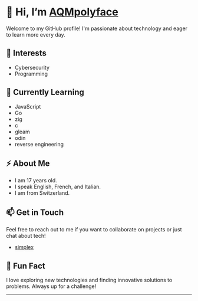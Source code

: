 # 👋 Hi, I’m [AQMpolyface](https://github.com/AQMpolyface)

Welcome to my GitHub profile! I'm passionate about technology and eager to learn more every day.

## 👀 Interests
- Cybersecurity
- Programming

## 🌱 Currently Learning
- JavaScript
- Go
- zig
- c
- gleam
- odin
- reverse engineering

## ⚡ About Me
- I am 17 years old.
- I speak English, French, and Italian.
- I am from Switzerland.

## 📫 Get in Touch
Feel free to reach out to me if you want to collaborate on projects or just chat about tech!

- [simplex](https://simplex.chat/contact#/?v=2-7&smp=smp%3A%2F%2Fh--vW7ZSkXPeOUpfxlFGgauQmXNFOzGoizak7Ult7cw%3D%40smp15.simplex.im%2F-VHhcfG4alpMIYVoWgL2kc3dsFf7IQNE%23%2F%3Fv%3D1-3%26dh%3DMCowBQYDK2VuAyEAwYBZWNfun2VHEqHWQ_GV4p41VkhZiuodVdTjgg2GxyA%253D%26srv%3Doauu4bgijybyhczbnxtlggo6hiubahmeutaqineuyy23aojpih3dajad.onion)

## 🌟 Fun Fact
I love exploring new technologies and finding innovative solutions to problems. Always up for a challenge!

---
<!---
AQMpolyface/AQMpolyface is a ✨ special ✨ repository because its `README.md` (this file) appears on your GitHub profile.
You can click the Preview link to take a look at your changes.
--->
